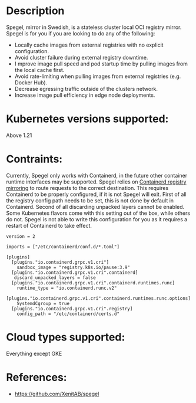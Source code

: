 # Description
Spegel, mirror in Swedish, is a stateless cluster local OCI registry mirror.
Spegel is for you if you are looking to do any of the following:
* Locally cache images from external registries with no explicit configuration.
* Avoid cluster failure during external registry downtime.
* I mprove image pull speed and pod startup time by pulling images from the local cache first.
* Avoid rate-limiting when pulling images from external registries (e.g. Docker Hub).
* Decrease egressing traffic outside of the clusters network.
* Increase image pull efficiency in edge node deployments.

# Kubernetes versions supported:
Above 1.21

# Contraints:
Currently, Spegel only works with Containerd, in the future other container runtime interfaces may be supported. Spegel relies on [Containerd registry mirroring](https://github.com/containerd/containerd/blob/main/docs/hosts.md#cri) to route requests to the correct destination. This requires Containerd to be properly configured, if it is not Spegel will exit. First of all the registry config path needs to be set, this is not done by default in Containerd. Second of all discarding unpacked layers cannot be enabled. Some Kubernetes flavors come with this setting out of the box, while others do not. Spegel is not able to write this configuration for you as it requires a restart of Containerd to take effect.

```
version = 2

imports = ["/etc/containerd/conf.d/*.toml"]

[plugins]
  [plugins."io.containerd.grpc.v1.cri"]
    sandbox_image = "registry.k8s.io/pause:3.9"
  [plugins."io.containerd.grpc.v1.cri".containerd]
   discard_unpacked_layers = false
  [plugins."io.containerd.grpc.v1.cri".containerd.runtimes.runc]
    runtime_type = "io.containerd.runc.v2"
  [plugins."io.containerd.grpc.v1.cri".containerd.runtimes.runc.options]
    SystemdCgroup = true
  [plugins."io.containerd.grpc.v1.cri".registry]
    config_path = "/etc/containerd/certs.d"
```

# Cloud types supported:
Everything except GKE

# References:
  - https://github.com/XenitAB/spegel
